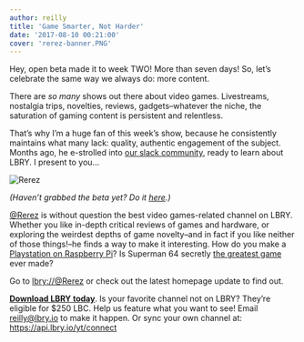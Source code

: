 ```yaml
---
author: reilly
title: 'Game Smarter, Not Harder'
date: '2017-08-10 00:21:00'
cover: 'rerez-banner.PNG'
---
```

Hey, open beta made it to week TWO! More than seven days! So, let’s celebrate the same way we always do: more content.

There are *so many* shows out there about video games. Livestreams, nostalgia trips, novelties, reviews, gadgets–whatever the niche, the saturation of gaming content is persistent and relentless.

That’s why I’m a huge fan of this week’s show, because he consistently maintains what many lack: quality, authentic engagement of the subject. Months ago, he e-strolled into [our slack community](https://slack.lbry.io), ready to learn about LBRY. I present to you...

![Rerez](/img/news/rerez-inline.jpg)

*(Haven’t grabbed the beta yet? Do it [here](https://lbry.io/get).)*

[@Rerez](https://dir.block.ng/%40Rerez) is without question the best video games-related channel on LBRY. Whether you like in-depth critical reviews of games and hardware, or exploring the weirdest depths of game novelty–and in fact if you like neither of those things!–he finds a way to make it interesting.
How do you make a [Playstation on Raspberry Pi](lbry://re-YzbCyOSJhho)? Is Superman 64 secretly [the greatest game](lbry://re-4EVL4u570T8) ever made?

Go to [lbry://@Rerez](https://dir.block.ng/%40Rerez) or check out the latest homepage update to find out.

**[Download LBRY today](https://lbry.io/get)**. Is your favorite channel not on LBRY? They’re eligible for $250 LBC. Help us feature what you want to see! Email reilly@lbry.io to make it happen. Or sync your own channel at: https://api.lbry.io/yt/connect
